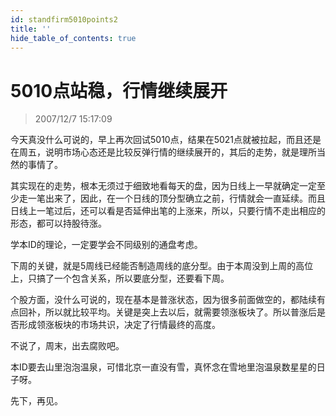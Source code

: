 ```yaml
---
id: standfirm5010points2 
title: ''
hide_table_of_contents: true
---
```


# 5010点站稳，行情继续展开

> 2007/12/7 15:17:09

<div style={{color: '#009900', fontWeight: 'bold', fontSize: '18px'}}>

今天真没什么可说的，早上再次回试5010点，结果在5021点就被拉起，而且还是在周五，说明市场心态还是比较反弹行情的继续展开的，其后的走势，就是理所当然的事情了。
 
其实现在的走势，根本无须过于细致地看每天的盘，因为日线上一早就确定一定至少走一笔出来了，因此，在一个日线的顶分型确立之前，行情就会一直延续。而且日线上一笔过后，还可以看是否延伸出笔的上涨来，所以，只要行情不走出相应的形态，都可以持股待涨。
 
学本ID的理论，一定要学会不同级别的通盘考虑。
 
下周的关键，就是5周线已经能否制造周线的底分型。由于本周没到上周的高位上，只搞了一个包含关系，所以要底分型，还要看下周。
 
个股方面，没什么可说的，现在基本是普涨状态，因为很多前面做空的，都陆续有点回补，所以就比较平均。关键是突上去以后，就需要领涨板块了。所以普涨后是否形成领涨板块的市场共识，决定了行情最终的高度。
 
不说了，周末，出去腐败吧。
 
本ID要去山里泡泡温泉，可惜北京一直没有雪，真怀念在雪地里泡温泉数星星的日子呀。
 
先下，再见。

</div>